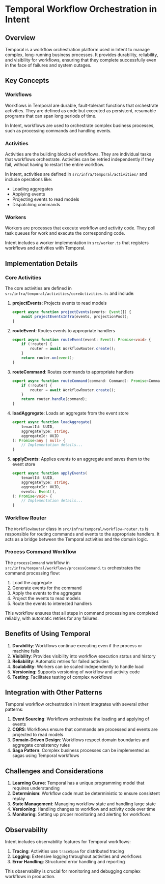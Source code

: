 # Temporal Workflow Orchestration in Intent

## Overview

Temporal is a workflow orchestration platform used in Intent to manage complex, long-running business processes. It provides durability, reliability, and visibility for workflows, ensuring that they complete successfully even in the face of failures and system outages.

## Key Concepts

### Workflows

Workflows in Temporal are durable, fault-tolerant functions that orchestrate activities. They are defined as code but executed as persistent, resumable programs that can span long periods of time.

In Intent, workflows are used to orchestrate complex business processes, such as processing commands and handling events.

### Activities

Activities are the building blocks of workflows. They are individual tasks that workflows orchestrate. Activities can be retried independently if they fail, without having to restart the entire workflow.

In Intent, activities are defined in `src/infra/temporal/activities/` and include operations like:
- Loading aggregates
- Applying events
- Projecting events to read models
- Dispatching commands

### Workers

Workers are processes that execute workflow and activity code. They poll task queues for work and execute the corresponding code.

Intent includes a worker implementation in `src/worker.ts` that registers workflows and activities with Temporal.

## Implementation Details

### Core Activities

The core activities are defined in `src/infra/temporal/activities/coreActivities.ts` and include:

1. **projectEvents**: Projects events to read models
   ```typescript
   export async function projectEvents(events: Event[]) {
       await projectEventsInfra(events, projectionPool);
   }
   ```

2. **routeEvent**: Routes events to appropriate handlers
   ```typescript
   export async function routeEvent(event: Event): Promise<void> {
       if (!router) {
           router = await WorkflowRouter.create();
       }
       return router.on(event);
   }
   ```

3. **routeCommand**: Routes commands to appropriate handlers
   ```typescript
   export async function routeCommand(command: Command): Promise<CommandResult> {
       if (!router) {
           router = await WorkflowRouter.create();
       }
       return router.handle(command);
   }
   ```

4. **loadAggregate**: Loads an aggregate from the event store
   ```typescript
   export async function loadAggregate(
       tenantId: UUID,
       aggregateType: string,
       aggregateId: UUID
   ): Promise<any | null> {
       // Implementation details...
   }
   ```

5. **applyEvents**: Applies events to an aggregate and saves them to the event store
   ```typescript
   export async function applyEvents(
       tenantId: UUID,
       aggregateType: string,
       aggregateId: UUID,
       events: Event[],
   ): Promise<void> {
       // Implementation details...
   }
   ```

### Workflow Router

The `WorkflowRouter` class in `src/infra/temporal/workflow-router.ts` is responsible for routing commands and events to the appropriate handlers. It acts as a bridge between the Temporal activities and the domain logic.

### Process Command Workflow

The `processCommand` workflow in `src/infra/temporal/workflows/processCommand.ts` orchestrates the command processing flow:

1. Load the aggregate
2. Generate events for the command
3. Apply the events to the aggregate
4. Project the events to read models
5. Route the events to interested handlers

This workflow ensures that all steps in command processing are completed reliably, with automatic retries for any failures.

## Benefits of Using Temporal

1. **Durability**: Workflows continue executing even if the process or machine fails
2. **Visibility**: Provides visibility into workflow execution status and history
3. **Reliability**: Automatic retries for failed activities
4. **Scalability**: Workers can be scaled independently to handle load
5. **Versioning**: Supports versioning of workflow and activity code
6. **Testing**: Facilitates testing of complex workflows

## Integration with Other Patterns

Temporal workflow orchestration in Intent integrates with several other patterns:

1. **Event Sourcing**: Workflows orchestrate the loading and applying of events
2. **CQRS**: Workflows ensure that commands are processed and events are projected to read models
3. **Domain-Driven Design**: Workflows respect domain boundaries and aggregate consistency rules
4. **Saga Pattern**: Complex business processes can be implemented as sagas using Temporal workflows

## Challenges and Considerations

1. **Learning Curve**: Temporal has a unique programming model that requires understanding
2. **Determinism**: Workflow code must be deterministic to ensure consistent replay
3. **State Management**: Managing workflow state and handling large state
4. **Versioning**: Handling changes to workflow and activity code over time
5. **Monitoring**: Setting up proper monitoring and alerting for workflows

## Observability

Intent includes observability features for Temporal workflows:

1. **Tracing**: Activities use `traceSpan` for distributed tracing
2. **Logging**: Extensive logging throughout activities and workflows
3. **Error Handling**: Structured error handling and reporting

This observability is crucial for monitoring and debugging complex workflows in production.
